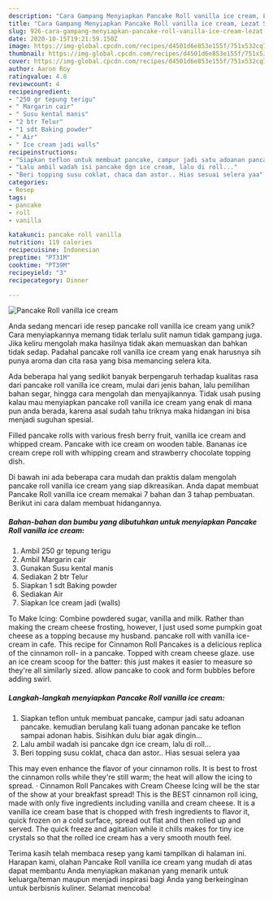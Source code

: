```yaml
---
description: "Cara Gampang Menyiapkan Pancake Roll vanilla ice cream, Lezat Sekali"
title: "Cara Gampang Menyiapkan Pancake Roll vanilla ice cream, Lezat Sekali"
slug: 926-cara-gampang-menyiapkan-pancake-roll-vanilla-ice-cream-lezat-sekali
date: 2020-10-15T19:21:59.150Z
image: https://img-global.cpcdn.com/recipes/d4501d6e853e155f/751x532cq70/pancake-roll-vanilla-ice-cream-foto-resep-utama.jpg
thumbnail: https://img-global.cpcdn.com/recipes/d4501d6e853e155f/751x532cq70/pancake-roll-vanilla-ice-cream-foto-resep-utama.jpg
cover: https://img-global.cpcdn.com/recipes/d4501d6e853e155f/751x532cq70/pancake-roll-vanilla-ice-cream-foto-resep-utama.jpg
author: Aaron Roy
ratingvalue: 4.8
reviewcount: 4
recipeingredient:
- "250 gr tepung terigu"
- " Margarin cair"
- " Susu kental manis"
- "2 btr Telur"
- "1 sdt Baking powder"
- " Air"
- " Ice cream jadi walls"
recipeinstructions:
- "Siapkan teflon untuk membuat pancake, campur jadi satu adoanan pancake. kemudian berulang kali tuang adonan pancake ke teflon sampai adonan habis. Sisihkan dulu biar agak dingin..."
- "Lalu ambil wadah isi pancake dgn ice cream, lalu di roll..."
- "Beri topping susu coklat, chaca dan astor.. Hias sesuai selera yaa"
categories:
- Resep
tags:
- pancake
- roll
- vanilla

katakunci: pancake roll vanilla 
nutrition: 119 calories
recipecuisine: Indonesian
preptime: "PT31M"
cooktime: "PT39M"
recipeyield: "3"
recipecategory: Dinner

---
```



![Pancake Roll vanilla ice cream](https://img-global.cpcdn.com/recipes/d4501d6e853e155f/751x532cq70/pancake-roll-vanilla-ice-cream-foto-resep-utama.jpg)

Anda sedang mencari ide resep pancake roll vanilla ice cream yang unik? Cara menyiapkannya memang tidak terlalu sulit namun tidak gampang juga. Jika keliru mengolah maka hasilnya tidak akan memuaskan dan bahkan tidak sedap. Padahal pancake roll vanilla ice cream yang enak harusnya sih punya aroma dan cita rasa yang bisa memancing selera kita.

Ada beberapa hal yang sedikit banyak berpengaruh terhadap kualitas rasa dari pancake roll vanilla ice cream, mulai dari jenis bahan, lalu pemilihan bahan segar, hingga cara mengolah dan menyajikannya. Tidak usah pusing kalau mau menyiapkan pancake roll vanilla ice cream yang enak di mana pun anda berada, karena asal sudah tahu triknya maka hidangan ini bisa menjadi suguhan spesial.

Filled pancake rolls with various fresh berry fruit, vanilla ice cream and whipped cream. Pancake with ice cream on wooden table. Bananas ice cream crepe roll with whipping cream and strawberry chocolate topping dish.


Di bawah ini ada beberapa cara mudah dan praktis dalam mengolah pancake roll vanilla ice cream yang siap dikreasikan. Anda dapat membuat Pancake Roll vanilla ice cream memakai 7 bahan dan 3 tahap pembuatan. Berikut ini cara dalam membuat hidangannya.

<!--inarticleads1-->

##### Bahan-bahan dan bumbu yang dibutuhkan untuk menyiapkan Pancake Roll vanilla ice cream:

1. Ambil 250 gr tepung terigu
1. Ambil  Margarin cair
1. Gunakan  Susu kental manis
1. Sediakan 2 btr Telur
1. Siapkan 1 sdt Baking powder
1. Sediakan  Air
1. Siapkan  Ice cream jadi (walls)


To Make Icing: Combine powdered sugar, vanilla and milk. Rather than making the cream cheese frosting, however, I just used some pumpkin goat cheese as a topping because my husband. pancake roll with vanilla ice-cream in cafe. This recipe for Cinnamon Roll Pancakes is a delicious replica of the cinnamon roll- in a pancake. Topped with cream cheese glaze. use an ice cream scoop for the batter: this just makes it easier to measure so they&#39;re all similarly sized. allow pancake to cook and form bubbles before adding swirl. 

<!--inarticleads2-->

##### Langkah-langkah menyiapkan Pancake Roll vanilla ice cream:

1. Siapkan teflon untuk membuat pancake, campur jadi satu adoanan pancake. kemudian berulang kali tuang adonan pancake ke teflon sampai adonan habis. Sisihkan dulu biar agak dingin...
1. Lalu ambil wadah isi pancake dgn ice cream, lalu di roll...
1. Beri topping susu coklat, chaca dan astor.. Hias sesuai selera yaa


This may even enhance the flavor of your cinnamon rolls. It is best to frost the cinnamon rolls while they&#39;re still warm; the heat will allow the icing to spread. · Cinnamon Roll Pancakes with Cream Cheese Icing will be the star of the show at your breakfast spread! This is the BEST cinnamon roll icing, made with only five ingredients including vanilla and cream cheese. It is a vanilla ice cream base that is chopped with fresh ingredients to flavor it, quick frozen on a cold surface, spread out flat and then rolled up and served. The quick freeze and agitation while it chills makes for tiny ice crystals so that the rolled ice cream has a very smooth mouth feel. 

Terima kasih telah membaca resep yang kami tampilkan di halaman ini. Harapan kami, olahan Pancake Roll vanilla ice cream yang mudah di atas dapat membantu Anda menyiapkan makanan yang menarik untuk keluarga/teman maupun menjadi inspirasi bagi Anda yang berkeinginan untuk berbisnis kuliner. Selamat mencoba!
